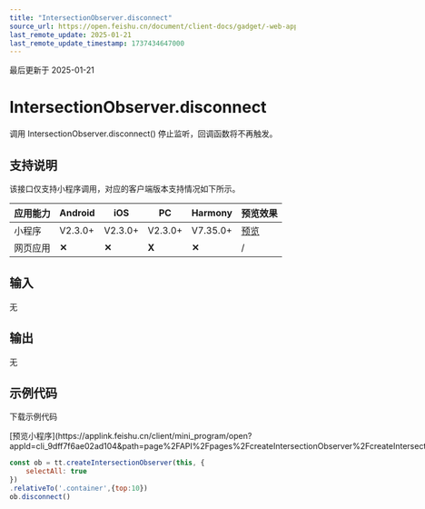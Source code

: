 ```yaml
---
title: "IntersectionObserver.disconnect"
source_url: https://open.feishu.cn/document/client-docs/gadget/-web-app-api/ttml/intersectionobserver/disconnect
last_remote_update: 2025-01-21
last_remote_update_timestamp: 1737434647000
---
```

最后更新于 2025-01-21

# IntersectionObserver.disconnect

调用 IntersectionObserver.disconnect() 停止监听，回调函数将不再触发。

## 支持说明

该接口仅支持小程序调用，对应的客户端版本支持情况如下所示。

应用能力 | Android | iOS | PC | Harmony | 预览效果
--- | --- | --- | --- | --- | ---
小程序 | V2.3.0+ | V2.3.0+ | V2.3.0+ | V7.35.0+ | [预览](https://applink.feishu.cn/client/mini_program/open?appId=cli_9dff7f6ae02ad104&path=page%2FAPI%2Fpages%2FcreateIntersectionObserver%2FcreateIntersectionObserver)
网页应用 | **✕** | **✕** | **X** | **✕** | /

## 输入
无

## 输出
无

## 示例代码

<md-download-code href="https://open.feishu.cn/document/uYjL24iN/uYDM04iNwQjL2ADN" mobileDisplay="none">下载示例代码</md-download-code>

<div style="display: flex">
          [预览小程序](https://applink.feishu.cn/client/mini_program/open?appId=cli_9dff7f6ae02ad104&path=page%2FAPI%2Fpages%2FcreateIntersectionObserver%2FcreateIntersectionObserver)

</div> 

```js
const ob = tt.createIntersectionObserver(this, {
    selectAll: true
})
.relativeTo('.container',{top:10})
ob.disconnect()
```
